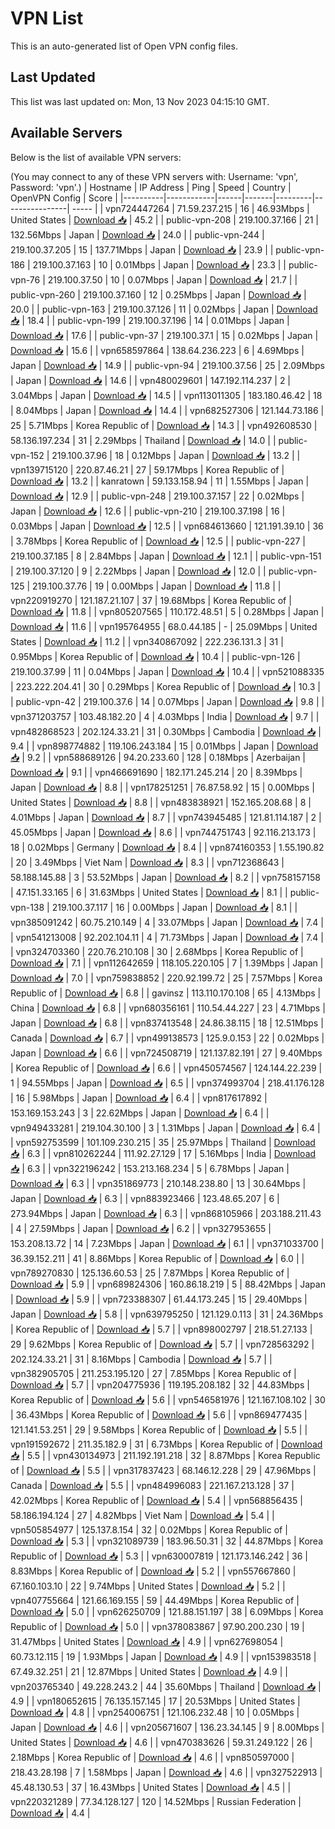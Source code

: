 # VPN List

This is an auto-generated list of Open VPN config files.

## Last Updated

This list was last updated on: Mon, 13 Nov 2023 04:15:10 GMT.

## Available Servers

Below is the list of available VPN servers:

(You may connect to any of these VPN servers with: Username: 'vpn', Password: 'vpn'.)
| Hostname | IP Address | Ping | Speed | Country | OpenVPN Config | Score |
|----------|------------|------|-------|---------|----------------| ----- |
| vpn724447264 | 71.59.237.215 | 16 | 46.93Mbps | United States | [Download 📥](./configs/server_0_US.ovpn) | 45.2 |
| public-vpn-208 | 219.100.37.166 | 21 | 132.56Mbps | Japan | [Download 📥](./configs/server_1_JP.ovpn) | 24.0 |
| public-vpn-244 | 219.100.37.205 | 15 | 137.71Mbps | Japan | [Download 📥](./configs/server_2_JP.ovpn) | 23.9 |
| public-vpn-186 | 219.100.37.163 | 10 | 0.01Mbps | Japan | [Download 📥](./configs/server_3_JP.ovpn) | 23.3 |
| public-vpn-76 | 219.100.37.50 | 10 | 0.07Mbps | Japan | [Download 📥](./configs/server_4_JP.ovpn) | 21.7 |
| public-vpn-260 | 219.100.37.160 | 12 | 0.25Mbps | Japan | [Download 📥](./configs/server_5_JP.ovpn) | 20.0 |
| public-vpn-163 | 219.100.37.126 | 11 | 0.02Mbps | Japan | [Download 📥](./configs/server_6_JP.ovpn) | 18.4 |
| public-vpn-199 | 219.100.37.196 | 14 | 0.01Mbps | Japan | [Download 📥](./configs/server_7_JP.ovpn) | 17.6 |
| public-vpn-37 | 219.100.37.1 | 15 | 0.02Mbps | Japan | [Download 📥](./configs/server_8_JP.ovpn) | 15.6 |
| vpn658597864 | 138.64.236.223 | 6 | 4.69Mbps | Japan | [Download 📥](./configs/server_9_JP.ovpn) | 14.9 |
| public-vpn-94 | 219.100.37.56 | 25 | 2.09Mbps | Japan | [Download 📥](./configs/server_10_JP.ovpn) | 14.6 |
| vpn480029601 | 147.192.114.237 | 2 | 3.04Mbps | Japan | [Download 📥](./configs/server_11_JP.ovpn) | 14.5 |
| vpn113011305 | 183.180.46.42 | 18 | 8.04Mbps | Japan | [Download 📥](./configs/server_12_JP.ovpn) | 14.4 |
| vpn682527306 | 121.144.73.186 | 25 | 5.71Mbps | Korea Republic of | [Download 📥](./configs/server_13_KR.ovpn) | 14.3 |
| vpn492608530 | 58.136.197.234 | 31 | 2.29Mbps | Thailand | [Download 📥](./configs/server_14_TH.ovpn) | 14.0 |
| public-vpn-152 | 219.100.37.96 | 18 | 0.12Mbps | Japan | [Download 📥](./configs/server_15_JP.ovpn) | 13.2 |
| vpn139715120 | 220.87.46.21 | 27 | 59.17Mbps | Korea Republic of | [Download 📥](./configs/server_16_KR.ovpn) | 13.2 |
| kanratown | 59.133.158.94 | 11 | 1.55Mbps | Japan | [Download 📥](./configs/server_17_JP.ovpn) | 12.9 |
| public-vpn-248 | 219.100.37.157 | 22 | 0.02Mbps | Japan | [Download 📥](./configs/server_18_JP.ovpn) | 12.6 |
| public-vpn-210 | 219.100.37.198 | 16 | 0.03Mbps | Japan | [Download 📥](./configs/server_19_JP.ovpn) | 12.5 |
| vpn684613660 | 121.191.39.10 | 36 | 3.78Mbps | Korea Republic of | [Download 📥](./configs/server_20_KR.ovpn) | 12.5 |
| public-vpn-227 | 219.100.37.185 | 8 | 2.84Mbps | Japan | [Download 📥](./configs/server_21_JP.ovpn) | 12.1 |
| public-vpn-151 | 219.100.37.120 | 9 | 2.22Mbps | Japan | [Download 📥](./configs/server_22_JP.ovpn) | 12.0 |
| public-vpn-125 | 219.100.37.76 | 19 | 0.00Mbps | Japan | [Download 📥](./configs/server_23_JP.ovpn) | 11.8 |
| vpn220919270 | 121.187.21.107 | 37 | 19.68Mbps | Korea Republic of | [Download 📥](./configs/server_24_KR.ovpn) | 11.8 |
| vpn805207565 | 110.172.48.51 | 5 | 0.28Mbps | Japan | [Download 📥](./configs/server_25_JP.ovpn) | 11.6 |
| vpn195764955 | 68.0.44.185 | - | 25.09Mbps | United States | [Download 📥](./configs/server_26_US.ovpn) | 11.2 |
| vpn340867092 | 222.236.131.3 | 31 | 0.95Mbps | Korea Republic of | [Download 📥](./configs/server_27_KR.ovpn) | 10.4 |
| public-vpn-126 | 219.100.37.99 | 11 | 0.04Mbps | Japan | [Download 📥](./configs/server_28_JP.ovpn) | 10.4 |
| vpn521088335 | 223.222.204.41 | 30 | 0.29Mbps | Korea Republic of | [Download 📥](./configs/server_29_KR.ovpn) | 10.3 |
| public-vpn-42 | 219.100.37.6 | 14 | 0.07Mbps | Japan | [Download 📥](./configs/server_30_JP.ovpn) | 9.8 |
| vpn371203757 | 103.48.182.20 | 4 | 4.03Mbps | India | [Download 📥](./configs/server_31_IN.ovpn) | 9.7 |
| vpn482868523 | 202.124.33.21 | 31 | 0.30Mbps | Cambodia | [Download 📥](./configs/server_32_KH.ovpn) | 9.4 |
| vpn898774882 | 119.106.243.184 | 15 | 0.01Mbps | Japan | [Download 📥](./configs/server_33_JP.ovpn) | 9.2 |
| vpn588689126 | 94.20.233.60 | 128 | 0.18Mbps | Azerbaijan | [Download 📥](./configs/server_34_AZ.ovpn) | 9.1 |
| vpn466691690 | 182.171.245.214 | 20 | 8.39Mbps | Japan | [Download 📥](./configs/server_35_JP.ovpn) | 8.8 |
| vpn178251251 | 76.87.58.92 | 15 | 0.00Mbps | United States | [Download 📥](./configs/server_36_US.ovpn) | 8.8 |
| vpn483838921 | 152.165.208.68 | 8 | 4.01Mbps | Japan | [Download 📥](./configs/server_37_JP.ovpn) | 8.7 |
| vpn743945485 | 121.81.114.187 | 2 | 45.05Mbps | Japan | [Download 📥](./configs/server_38_JP.ovpn) | 8.6 |
| vpn744751743 | 92.116.213.173 | 18 | 0.02Mbps | Germany | [Download 📥](./configs/server_39_DE.ovpn) | 8.4 |
| vpn874160353 | 1.55.190.82 | 20 | 3.49Mbps | Viet Nam | [Download 📥](./configs/server_40_VN.ovpn) | 8.3 |
| vpn712368643 | 58.188.145.88 | 3 | 53.52Mbps | Japan | [Download 📥](./configs/server_41_JP.ovpn) | 8.2 |
| vpn758157158 | 47.151.33.165 | 6 | 31.63Mbps | United States | [Download 📥](./configs/server_42_US.ovpn) | 8.1 |
| public-vpn-138 | 219.100.37.117 | 16 | 0.00Mbps | Japan | [Download 📥](./configs/server_43_JP.ovpn) | 8.1 |
| vpn385091242 | 60.75.210.149 | 4 | 33.07Mbps | Japan | [Download 📥](./configs/server_44_JP.ovpn) | 7.4 |
| vpn541213008 | 92.202.104.11 | 4 | 71.73Mbps | Japan | [Download 📥](./configs/server_45_JP.ovpn) | 7.4 |
| vpn324703360 | 220.76.210.108 | 30 | 2.68Mbps | Korea Republic of | [Download 📥](./configs/server_46_KR.ovpn) | 7.1 |
| vpn112642659 | 118.105.220.105 | 7 | 1.39Mbps | Japan | [Download 📥](./configs/server_47_JP.ovpn) | 7.0 |
| vpn759838852 | 220.92.199.72 | 25 | 7.57Mbps | Korea Republic of | [Download 📥](./configs/server_48_KR.ovpn) | 6.8 |
| gavinsz | 113.110.170.108 | 65 | 4.13Mbps | China | [Download 📥](./configs/server_49_CN.ovpn) | 6.8 |
| vpn680356161 | 110.54.44.227 | 23 | 4.71Mbps | Japan | [Download 📥](./configs/server_50_JP.ovpn) | 6.8 |
| vpn837413548 | 24.86.38.115 | 18 | 12.51Mbps | Canada | [Download 📥](./configs/server_51_CA.ovpn) | 6.7 |
| vpn499138573 | 125.9.0.153 | 22 | 0.02Mbps | Japan | [Download 📥](./configs/server_52_JP.ovpn) | 6.6 |
| vpn724508719 | 121.137.82.191 | 27 | 9.40Mbps | Korea Republic of | [Download 📥](./configs/server_53_KR.ovpn) | 6.6 |
| vpn450574567 | 124.144.22.239 | 1 | 94.55Mbps | Japan | [Download 📥](./configs/server_54_JP.ovpn) | 6.5 |
| vpn374993704 | 218.41.176.128 | 16 | 5.98Mbps | Japan | [Download 📥](./configs/server_55_JP.ovpn) | 6.4 |
| vpn817617892 | 153.169.153.243 | 3 | 22.62Mbps | Japan | [Download 📥](./configs/server_56_JP.ovpn) | 6.4 |
| vpn949433281 | 219.104.30.100 | 3 | 1.31Mbps | Japan | [Download 📥](./configs/server_57_JP.ovpn) | 6.4 |
| vpn592753599 | 101.109.230.215 | 35 | 25.97Mbps | Thailand | [Download 📥](./configs/server_58_TH.ovpn) | 6.3 |
| vpn810262244 | 111.92.27.129 | 17 | 5.16Mbps | India | [Download 📥](./configs/server_59_IN.ovpn) | 6.3 |
| vpn322196242 | 153.213.168.234 | 5 | 6.78Mbps | Japan | [Download 📥](./configs/server_60_JP.ovpn) | 6.3 |
| vpn351869773 | 210.148.238.80 | 13 | 30.64Mbps | Japan | [Download 📥](./configs/server_61_JP.ovpn) | 6.3 |
| vpn883923466 | 123.48.65.207 | 6 | 273.94Mbps | Japan | [Download 📥](./configs/server_62_JP.ovpn) | 6.3 |
| vpn868105966 | 203.188.211.43 | 4 | 27.59Mbps | Japan | [Download 📥](./configs/server_63_JP.ovpn) | 6.2 |
| vpn327953655 | 153.208.13.72 | 14 | 7.23Mbps | Japan | [Download 📥](./configs/server_64_JP.ovpn) | 6.1 |
| vpn371033700 | 36.39.152.211 | 41 | 8.86Mbps | Korea Republic of | [Download 📥](./configs/server_65_KR.ovpn) | 6.0 |
| vpn789270830 | 125.136.60.53 | 25 | 7.87Mbps | Korea Republic of | [Download 📥](./configs/server_66_KR.ovpn) | 5.9 |
| vpn689824306 | 160.86.18.219 | 5 | 88.42Mbps | Japan | [Download 📥](./configs/server_67_JP.ovpn) | 5.9 |
| vpn723388307 | 61.44.173.245 | 15 | 29.40Mbps | Japan | [Download 📥](./configs/server_68_JP.ovpn) | 5.8 |
| vpn639795250 | 121.129.0.113 | 31 | 24.36Mbps | Korea Republic of | [Download 📥](./configs/server_69_KR.ovpn) | 5.7 |
| vpn898002797 | 218.51.27.133 | 29 | 9.62Mbps | Korea Republic of | [Download 📥](./configs/server_70_KR.ovpn) | 5.7 |
| vpn728563292 | 202.124.33.21 | 31 | 8.16Mbps | Cambodia | [Download 📥](./configs/server_71_KH.ovpn) | 5.7 |
| vpn382905705 | 211.253.195.120 | 27 | 7.85Mbps | Korea Republic of | [Download 📥](./configs/server_72_KR.ovpn) | 5.7 |
| vpn204775936 | 119.195.208.182 | 32 | 44.83Mbps | Korea Republic of | [Download 📥](./configs/server_73_KR.ovpn) | 5.6 |
| vpn546581976 | 121.167.108.102 | 30 | 36.43Mbps | Korea Republic of | [Download 📥](./configs/server_74_KR.ovpn) | 5.6 |
| vpn869477435 | 121.141.53.251 | 29 | 9.58Mbps | Korea Republic of | [Download 📥](./configs/server_75_KR.ovpn) | 5.5 |
| vpn191592672 | 211.35.182.9 | 31 | 6.73Mbps | Korea Republic of | [Download 📥](./configs/server_76_KR.ovpn) | 5.5 |
| vpn430134973 | 211.192.191.218 | 32 | 8.87Mbps | Korea Republic of | [Download 📥](./configs/server_77_KR.ovpn) | 5.5 |
| vpn317837423 | 68.146.12.228 | 29 | 47.96Mbps | Canada | [Download 📥](./configs/server_78_CA.ovpn) | 5.5 |
| vpn484996083 | 221.167.213.128 | 37 | 42.02Mbps | Korea Republic of | [Download 📥](./configs/server_79_KR.ovpn) | 5.4 |
| vpn568856435 | 58.186.194.124 | 27 | 4.82Mbps | Viet Nam | [Download 📥](./configs/server_80_VN.ovpn) | 5.4 |
| vpn505854977 | 125.137.8.154 | 32 | 0.02Mbps | Korea Republic of | [Download 📥](./configs/server_81_KR.ovpn) | 5.3 |
| vpn321089739 | 183.96.50.31 | 32 | 44.87Mbps | Korea Republic of | [Download 📥](./configs/server_82_KR.ovpn) | 5.3 |
| vpn630007819 | 121.173.146.242 | 36 | 8.83Mbps | Korea Republic of | [Download 📥](./configs/server_83_KR.ovpn) | 5.2 |
| vpn557667860 | 67.160.103.10 | 22 | 9.74Mbps | United States | [Download 📥](./configs/server_84_US.ovpn) | 5.2 |
| vpn407755664 | 121.66.169.155 | 59 | 44.49Mbps | Korea Republic of | [Download 📥](./configs/server_85_KR.ovpn) | 5.0 |
| vpn626250709 | 121.88.151.197 | 38 | 6.09Mbps | Korea Republic of | [Download 📥](./configs/server_86_KR.ovpn) | 5.0 |
| vpn378083867 | 97.90.200.230 | 19 | 31.47Mbps | United States | [Download 📥](./configs/server_87_US.ovpn) | 4.9 |
| vpn627698054 | 60.73.12.115 | 19 | 1.93Mbps | Japan | [Download 📥](./configs/server_88_JP.ovpn) | 4.9 |
| vpn153983518 | 67.49.32.251 | 21 | 12.87Mbps | United States | [Download 📥](./configs/server_89_US.ovpn) | 4.9 |
| vpn203765340 | 49.228.243.2 | 44 | 35.60Mbps | Thailand | [Download 📥](./configs/server_90_TH.ovpn) | 4.9 |
| vpn180652615 | 76.135.157.145 | 17 | 20.53Mbps | United States | [Download 📥](./configs/server_91_US.ovpn) | 4.8 |
| vpn254006751 | 121.106.232.48 | 10 | 0.05Mbps | Japan | [Download 📥](./configs/server_92_JP.ovpn) | 4.6 |
| vpn205671607 | 136.23.34.145 | 9 | 8.00Mbps | United States | [Download 📥](./configs/server_93_US.ovpn) | 4.6 |
| vpn470383626 | 59.31.249.122 | 26 | 2.18Mbps | Korea Republic of | [Download 📥](./configs/server_94_KR.ovpn) | 4.6 |
| vpn850597000 | 218.43.28.198 | 7 | 1.58Mbps | Japan | [Download 📥](./configs/server_95_JP.ovpn) | 4.6 |
| vpn327522913 | 45.48.130.53 | 37 | 16.43Mbps | United States | [Download 📥](./configs/server_96_US.ovpn) | 4.5 |
| vpn220321289 | 77.34.128.127 | 120 | 14.52Mbps | Russian Federation | [Download 📥](./configs/server_97_RU.ovpn) | 4.4 |
